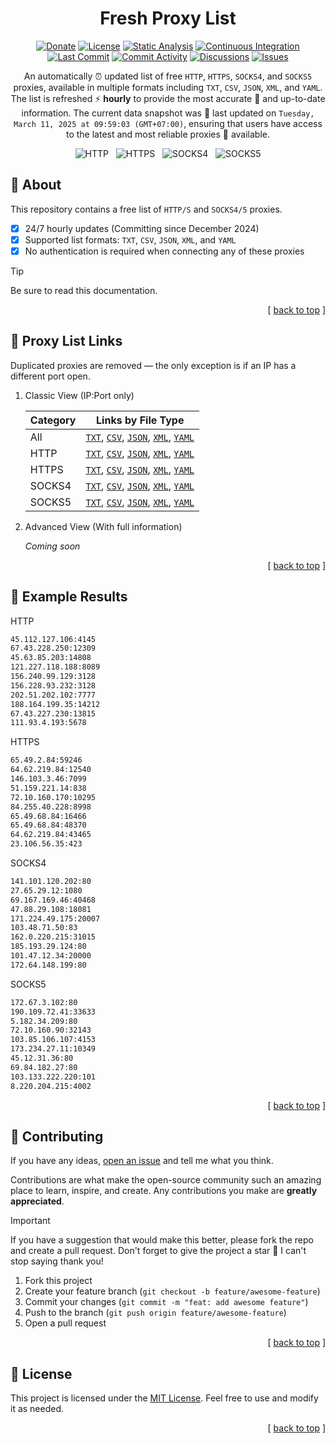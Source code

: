 [donate::shield]: https://img.shields.io/badge/Donate-Saweria-orange.svg
[donate::url]: https://saweria.co/azisalvriyanto
[contributors::shield]: https://img.shields.io/github/contributors/fyvri/fresh-proxy-list?style=flat
[contributors::url]: https://github.com/fyvri/fresh-proxy-list/graphs/contributors
[license::shield]: https://img.shields.io/badge/License-MIT-4b9081?style=flat
[license::url]: https://github.com/fyvri/fresh-proxy-list/blob/HEAD/LICENSE.md
[watchers::shield]: https://img.shields.io/github/watchers/fyvri/fresh-proxy-list?style=flat&logo=github&label=Watchers
[watchers::url]: https://github.com/fyvri/fresh-proxy-list/watchers
[stars::shield]: https://img.shields.io/github/stars/fyvri/fresh-proxy-list?style=flat&logo=github&label=Stars
[stars::url]: https://github.com/fyvri/fresh-proxy-list/stargazers
[forks::shield]: https://img.shields.io/github/forks/fyvri/fresh-proxy-list?style=flat&logo=github&label=Forks
[forks::url]: https://github.com/fyvri/fresh-proxy-list/network/members
[continuous-integration::shield]: https://github.com/fyvri/fresh-proxy-list/actions/workflows/continuous-integration.yml/badge.svg
[continuous-integration::url]: https://github.com/fyvri/fresh-proxy-list/actions/workflows/continuous-integration.yml
[static-analysis::shield]: https://github.com/fyvri/fresh-proxy-list/actions/workflows/static-analysis.yml/badge.svg
[static-analysis::url]: https://github.com/fyvri/fresh-proxy-list/actions/workflows/static-analysis.yml
[last-commit::shield]: https://img.shields.io/github/last-commit/fyvri/fresh-proxy-list?style=flat&logo=github&label=last+update
[last-commit::url]: https://github.com/fyvri/fresh-proxy-list/activity?ref=archive&activity_type=branch_creation
[commit-activity::shield]: https://img.shields.io/github/commit-activity/w/fyvri/fresh-proxy-list?style=flat&logo=github
[commit-activity::url]: https://github.com/fyvri/fresh-proxy-list/commits/main
[discussions::shield]: https://img.shields.io/github/discussions/fyvri/fresh-proxy-list?style=flat&logo=github
[discussions::url]: https://github.com/fyvri/fresh-proxy-list/discussions
[issues::shield]: https://img.shields.io/github/issues/fyvri/fresh-proxy-list?style=flat&logo=github
[issues::url]: https://github.com/fyvri/fresh-proxy-list/issues

<div id="readme-top" align="center">

<h1> Fresh Proxy List</h1>

[![Donate][donate::shield]][donate::url]
[![License][license::shield]][license::url]
[![Static Analysis][static-analysis::shield]][static-analysis::url]
[![Continuous Integration][continuous-integration::shield]][continuous-integration::url]
</br>
[![Last Commit][last-commit::shield]][last-commit::url]
[![Commit Activity][commit-activity::shield]][commit-activity::url]
[![Discussions][discussions::shield]][discussions::url]
[![Issues][issues::shield]][issues::url]

An automatically ⏰ updated list of free `HTTP`, `HTTPS`, `SOCKS4`, and `SOCKS5` proxies, available in multiple formats including `TXT`, `CSV`, `JSON`, `XML`, and `YAML`. The list is refreshed ⚡ **hourly** to provide the most accurate 🎯 and up-to-date information. The current data snapshot was 🚀 last updated on `Tuesday, March 11, 2025 at 09:59:03 (GMT+07:00)`, ensuring that users have access to the latest and most reliable proxies 🍃 available.

<picture>
  <img alt="HTTP" src="https://img.shields.io/badge/HTTP-399803-4b9081?style=social&logo=adminer" />
</picture>
&nbsp;
<picture>
  <img alt="HTTPS" src="https://img.shields.io/badge/HTTPS-46549-4b9081?style=social&logo=adminer" />
</picture>
&nbsp;
<picture>
  <img alt="SOCKS4" src="https://img.shields.io/badge/SOCKS4-48836-4b9081?style=social&logo=adminer" />
</picture>
&nbsp;
<picture>
  <img alt="SOCKS5" src="https://img.shields.io/badge/SOCKS5-44513-4b9081?style=social&logo=adminer" />
</picture>

</div>

## 📃 About

This repository contains a free list of `HTTP/S` and `SOCKS4/5` proxies.

- [x] 24/7 hourly updates (Committing since December 2024)
- [x] Supported list formats: `TXT`, `CSV`, `JSON`, `XML`, and `YAML`
- [x] No authentication is required when connecting any of these proxies

> [!TIP]
> Be sure to read this documentation.

<p align="right">[ <a href="#readme-top">back to top</a> ]</p>

## 🔗 Proxy List Links

Duplicated proxies are removed — the only exception is if an IP has a different port open.

1.  Classic View (IP:Port only)

    | Category | Links by File Type                                                                                                                                                                                                                                                                                                                                                                                                                                                                                                               |
    | -------- | -------------------------------------------------------------------------------------------------------------------------------------------------------------------------------------------------------------------------------------------------------------------------------------------------------------------------------------------------------------------------------------------------------------------------------------------------------------------------------------------------------------------------------- |
    | All      | [`TXT`](https://raw.githubusercontent.com/fyvri/fresh-proxy-list/archive/storage/classic/all.txt), [`CSV`](https://raw.githubusercontent.com/fyvri/fresh-proxy-list/archive/storage/classic/all.csv), [`JSON`](https://raw.githubusercontent.com/fyvri/fresh-proxy-list/archive/storage/classic/all.json), [`XML`](https://raw.githubusercontent.com/fyvri/fresh-proxy-list/archive/storage/classic/all.xml), [`YAML`](https://raw.githubusercontent.com/fyvri/fresh-proxy-list/archive/storage/classic/all.yaml)                |
    | HTTP     | [`TXT`](https://raw.githubusercontent.com/fyvri/fresh-proxy-list/archive/storage/classic/http.txt), [`CSV`](https://raw.githubusercontent.com/fyvri/fresh-proxy-list/archive/storage/classic/http.csv), [`JSON`](https://raw.githubusercontent.com/fyvri/fresh-proxy-list/archive/storage/classic/http.json), [`XML`](https://raw.githubusercontent.com/fyvri/fresh-proxy-list/archive/storage/classic/http.xml), [`YAML`](https://raw.githubusercontent.com/fyvri/fresh-proxy-list/archive/storage/classic/http.yaml)           |
    | HTTPS    | [`TXT`](https://raw.githubusercontent.com/fyvri/fresh-proxy-list/archive/storage/classic/https.txt), [`CSV`](https://raw.githubusercontent.com/fyvri/fresh-proxy-list/archive/storage/classic/https.csv), [`JSON`](https://raw.githubusercontent.com/fyvri/fresh-proxy-list/archive/storage/classic/https.json), [`XML`](https://raw.githubusercontent.com/fyvri/fresh-proxy-list/archive/storage/classic/https.xml), [`YAML`](https://raw.githubusercontent.com/fyvri/fresh-proxy-list/archive/storage/classic/https.yaml)      |
    | SOCKS4   | [`TXT`](https://raw.githubusercontent.com/fyvri/fresh-proxy-list/archive/storage/classic/socks4.txt), [`CSV`](https://raw.githubusercontent.com/fyvri/fresh-proxy-list/archive/storage/classic/socks4.csv), [`JSON`](https://raw.githubusercontent.com/fyvri/fresh-proxy-list/archive/storage/classic/socks4.json), [`XML`](https://raw.githubusercontent.com/fyvri/fresh-proxy-list/archive/storage/classic/socks4.xml), [`YAML`](https://raw.githubusercontent.com/fyvri/fresh-proxy-list/archive/storage/classic/socks4.yaml) |
    | SOCKS5   | [`TXT`](https://raw.githubusercontent.com/fyvri/fresh-proxy-list/archive/storage/classic/socks5.txt), [`CSV`](https://raw.githubusercontent.com/fyvri/fresh-proxy-list/archive/storage/classic/socks5.csv), [`JSON`](https://raw.githubusercontent.com/fyvri/fresh-proxy-list/archive/storage/classic/socks5.json), [`XML`](https://raw.githubusercontent.com/fyvri/fresh-proxy-list/archive/storage/classic/socks5.xml), [`YAML`](https://raw.githubusercontent.com/fyvri/fresh-proxy-list/archive/storage/classic/socks5.yaml) |

2.  Advanced View (With full information)

    _Coming soon_

<p align="right">[ <a href="#readme-top">back to top</a> ]</p>

## 🎁 Example Results

HTTP

```txt
45.112.127.106:4145
67.43.228.250:12309
45.63.85.203:14808
121.227.118.188:8089
156.240.99.129:3128
156.228.93.232:3128
202.51.202.102:7777
188.164.199.35:14212
67.43.227.230:13815
111.93.4.193:5678

```

HTTPS

```txt
65.49.2.84:59246
64.62.219.84:12540
146.103.3.46:7099
51.159.221.14:838
72.10.160.170:10295
84.255.40.228:8998
65.49.68.84:16466
65.49.68.84:48370
64.62.219.84:43465
23.106.56.35:423

```

SOCKS4

```txt
141.101.120.202:80
27.65.29.12:1080
69.167.169.46:40468
47.88.29.108:18081
171.224.49.175:20007
103.48.71.50:83
162.0.220.215:31015
185.193.29.124:80
101.47.12.34:20000
172.64.148.199:80

```

SOCKS5

```txt
172.67.3.102:80
190.109.72.41:33633
5.182.34.209:80
72.10.160.90:32143
103.85.106.107:4153
173.234.27.11:10349
45.12.31.36:80
69.84.182.27:80
103.133.222.220:101
8.220.204.215:4002

```

<p align="right">[ <a href="#readme-top">back to top</a> ]</p>

## 👥 Contributing

If you have any ideas, [open an issue](https://github.com/fyvri/fresh-proxy-list/issues/new) and tell me what you think.

Contributions are what make the open-source community such an amazing place to learn, inspire, and create. Any contributions you make are **greatly appreciated**.

> [!IMPORTANT]
> If you have a suggestion that would make this better, please fork the repo and create a pull request. Don't forget to give the project a star 🌟 I can't stop saying thank you!
>
> 1. Fork this project
> 2. Create your feature branch (`git checkout -b feature/awesome-feature`)
> 3. Commit your changes (`git commit -m "feat: add awesome feature"`)
> 4. Push to the branch (`git push origin feature/awesome-feature`)
> 5. Open a pull request

<p align="right">[ <a href="#readme-top">back to top</a> ]</p>

## 📜 License

This project is licensed under the [MIT License](LICENSE). Feel free to use and modify it as needed.

<p align="right">[ <a href="#readme-top">back to top</a> ]</p>
